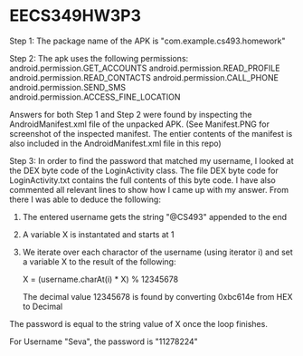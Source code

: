 # EECS349HW3P3

Step 1:
The package name of the APK is "com.example.cs493.homework"

Step 2:
The apk uses the following permissions:
android.permission.GET_ACCOUNTS
android.permission.READ_PROFILE
android.permission.READ_CONTACTS
android.permission.CALL_PHONE
android.permission.SEND_SMS
android.permission.ACCESS_FINE_LOCATION

Answers for both Step 1 and Step 2 were found by inspecting the AndroidManifest.xml file of the unpacked APK.
(See Manifest.PNG for screenshot of the inspected manifest. The entier contents of the manifest is also included in the AndroidManifest.xml file in this repo)

Step 3:
In order to find the password that matched my username, I looked at the DEX byte code of the LoginActivity class. The file DEX byte code for LoginActivity.txt contains the full contents of this byte code. I have also commented all relevant lines to show how I came up with my answer.
From there I was able to deduce the following:
1. The entered username gets the string "@CS493" appended to the end
2. A variable X is instantated and starts at 1
3. We iterate over each charactor of the username (using iterator i) and set a variable X to the result of the following:

    X = (username.charAt(i) * X) % 12345678

    The decimal value 12345678 is found by converting 0xbc614e from HEX to Decimal

The password is equal to the string value of X once the loop finishes.

For Username "Seva", the password is "11278224"